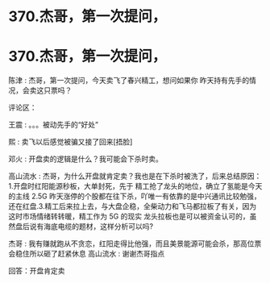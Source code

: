 # 370.杰哥，第一次提问，

# 370.杰哥，第一次提问，

陈津 : 杰哥，第一次提问，今天卖飞了春兴精工，想问如果你 昨天持有先手的情况，会卖这只票吗？

评论区：

王震 : 。。。被动先手的“好处”

熙 : 卖飞以后感觉被骗又接了回来[捂脸]

邓火 : 开盘卖的逻辑是什么？我可能会下杀时卖。

高山流水 : 杰哥，为什么开盘就肯定卖？我也是在下杀时被洗了，后来总结原因：1.开盘时红阳能源秒板，大单封死，先于 精工抢了龙头的地位，确立了氢能是今天的主线 2.5G 昨天涨停的个股都在往下杀，吖唯一有依靠的是中兴通讯比较勉强， 还在红盘.3.精工后来拉上去，与大盘企稳，全柴动力和飞马都拉板了有关，因为这时市场情绪转转暖，精工作为 5G 的现实 龙头拉板也是可以被资金认可的，虽然盘后说有海底电缆的题材，这样分析可以吗?

杰哥 : 我有赚就跑从不贪恋，红阳走得比他强，而且美景能源可能会杀，那高位票会稳住所以砸了赶紧休息 高山流水 : 谢谢杰哥指点

回答：开盘肯定卖